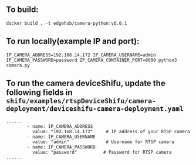 ## To build:

`docker build . -t edgehub/camera-python:v0.0.1`

## To run locally(example IP and port):

`IP_CAMERA_ADDRESS=192.168.14.172 IP_CAMERA_USERNAME=admin IP_CAMERA_PASSWORD=password IP_CAMERA_CONTAINER_PORT=8000 python3 camera.py`

## To run the camera deviceShifu, update the following fields in `shifu/examples/rtspDeviceShifu/camera-deployment/deviceshifu-camera-deployment.yaml`

```
......
        - name: IP_CAMERA_ADDRESS
          value: "192.168.14.172"     # IP address of your RTSP camera
        - name: IP_CAMERA_USERNAME
          value: "admin"              # Username for RTSP camera
        - name: IP_CAMERA_PASSWORD
          value: "password"          # Password for RTSP camera
......
```